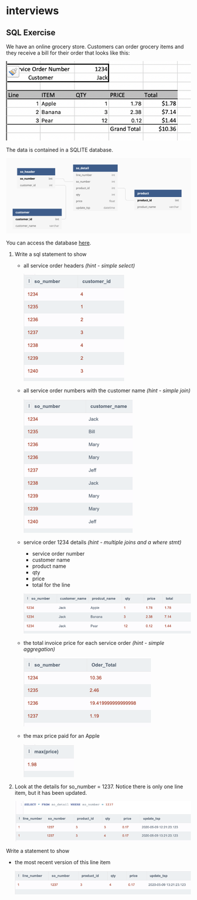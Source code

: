 # interviews

## SQL Exercise

We have an online grocery store. Customers can order grocery items and they receive a bill for their order that looks like this:

![Image of SO](./diagrams/SO_Example.png)

The data is contained in a SQLITE database. 

![ERD](./diagrams/ERD.png)

You can access the database [here](https://sqliteonline.com/#fiddle=9972873654795311a0d22a1ef056e64353e4b41271de92f929a94f613c17660e).

1) Write a sql statement to show 
    - all service order headers *(hint - simple select)*

        ![ERD](./diagrams/so_headers.png)

    - all service order numbers with the customer name *(hint - simple join)*

        ![ERD](./diagrams/so_number_customer.png)

    - service order 1234 details *(hint - multiple joins and a where stmt)*
        - service order number
        - customer name
        - product name
        - qty 
        - price
        - total for the line

        ![ERD](./diagrams/SO_1234_details.png)
    - the total invoice price for each service order *(hint - simple aggregation)*

        ![ERD](./diagrams/order_totals.png)

    - the max price paid for an Apple

        ![ERD](./diagrams/max_apple_price.png)

2) Look at the details for so_number = 1237. Notice there is only one line item, but it has been updated. 

    ![ERD](./diagrams/duplicated_lines.png)

Write a statement to show

- the most recent version of this line item

    ![ERD](./diagrams/most_recent_line.png)
